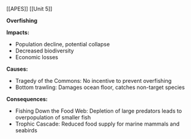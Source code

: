 [[APES]]
[[Unit 5]]


**Overfishing**

**Impacts:**
- Population decline, potential collapse
- Decreased biodiversity
- Economic losses

**Causes:**
- Tragedy of the Commons: No incentive to prevent overfishing
- Bottom trawling: Damages ocean floor, catches non-target species

**Consequences:**
- Fishing Down the Food Web: Depletion of large predators leads to overpopulation of smaller fish
- Trophic Cascade: Reduced food supply for marine mammals and seabirds